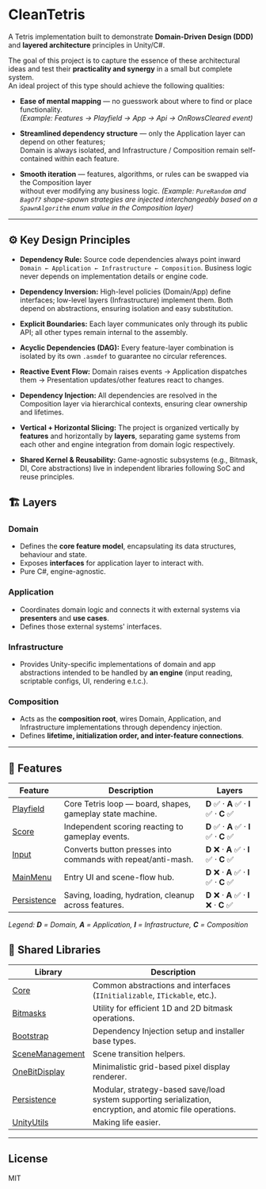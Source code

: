 # CleanTetris

A Tetris implementation built to demonstrate **Domain-Driven Design (DDD)** and **layered architecture** principles in Unity/C#.

The goal of this project is to capture the essence of these architectural ideas and test their **practicality and synergy** in a small but complete system.  
An ideal project of this type should achieve the following qualities:

- **Ease of mental mapping** — no guesswork about where to find or place functionality.  
  *(Example: Features → Playfield → App → Api → OnRowsCleared event)*

- **Streamlined dependency structure** — only the Application layer can depend on other features;  
  Domain is always isolated, and Infrastructure / Composition remain self-contained within each feature.

- **Smooth iteration** — features, algorithms, or rules can be swapped via the Composition layer  
  without ever modifying any business logic. *(Example: `PureRandom` and `BagOf7` shape-spawn strategies are injected interchangeably based on a `SpawnAlgorithm` enum value in the Composition layer)*

---

## ⚙️ Key Design Principles

- **Dependency Rule:** Source code dependencies always point inward `Domain ← Application ← Infrastructure ← Composition`.
  Business logic never depends on implementation details or engine code.

- **Dependency Inversion:** High-level policies (Domain/App) define interfaces; low-level layers (Infrastructure) implement them.
  Both depend on abstractions, ensuring isolation and easy substitution.

- **Explicit Boundaries:** Each layer communicates only through its public API; all other types remain internal to the assembly.

- **Acyclic Dependencies (DAG):** Every feature-layer combination is isolated by its own `.asmdef` to guarantee no circular references.

- **Reactive Event Flow:** Domain raises events → Application dispatches them → Presentation updates/other features react to changes.

- **Dependency Injection:** All dependencies are resolved in the Composition layer via hierarchical contexts, ensuring clear ownership and lifetimes.

- **Vertical + Horizontal Slicing:** The project is organized vertically by **features** and horizontally by **layers**, separating game systems from each other and engine integration from domain logic respectively.

- **Shared Kernel & Reusability:** Game-agnostic subsystems (e.g., Bitmask, DI, Core abstractions) live in independent libraries following SoC and reuse principles.

## 🏗️ Layers

### Domain
- Defines the **core feature model**, encapsulating its data structures, behaviour and state.
- Exposes **interfaces** for application layer to interact with.
- Pure C#, engine-agnostic.

### Application
- Coordinates domain logic and connects it with external systems via **presenters** and **use cases**.
- Defines those external systems' interfaces.

### Infrastructure
- Provides Unity-specific implementations of domain and app abstractions intended to be handled by **an engine** (input reading, scriptable configs, UI, rendering e.t.c.).

### Composition
- Acts as the **composition root**, wires Domain, Application, and Infrastructure implementations through dependency injection.
- Defines **lifetime, initialization order, and inter-feature connections**.

---

## 🧩 Features

| Feature | Description | Layers                                |
|---|---|---------------------------------------|
| [Playfield](Assets/Tetris/Scripts/Features/Playfield/README.md) | Core Tetris loop — board, shapes, gameplay state machine. | **D** ✅ · **A** ✅ · **I** ✅ · **C** ✅ |
| [Score](Assets/Tetris/Scripts/Features/Score/README.md) | Independent scoring reacting to gameplay events. | **D** ✅ · **A** ✅ · **I** ✅ · **C** ✅ |
| [Input](Assets/Tetris/Scripts/Features/Input/README.md) | Converts button presses into commands with repeat/anti-mash. | **D** ❌ · **A** ✅ · **I** ✅ · **C** ✅ |
| [MainMenu](Assets/Tetris/Scripts/Features/MainMenu/README.md) | Entry UI and scene-flow hub. | **D** ❌ · **A** ✅ · **I** ✅ · **C** ✅ |
| [Persistence](Assets/Tetris/Scripts/Features/Persistence/README.md) | Saving, loading, hydration, cleanup across features. | **D** ❌ · **A** ✅ · **I** ❌ · **C** ✅  |

*Legend: **D** = Domain, **A** = Application, **I** = Infrastructure, **C** = Composition*
## 🧰 Shared Libraries

| Library | Description |
|----------|--------------|
| [Core](Assets/Tetris/Scripts/Libs/Core/README.md) | Common abstractions and interfaces (`IInitializable`, `ITickable`, etc.). |
| [Bitmasks](Assets/Tetris/Scripts/Libs/Bitmasks/README.md) | Utility for efficient 1D and 2D bitmask operations. |
| [Bootstrap](Assets/Tetris/Scripts/Libs/Bootstrap/README.md) | Dependency Injection setup and installer base types. |
| [SceneManagement](Assets/Tetris/Scripts/Libs/SceneManagement/README.md) | Scene transition helpers. |
| [OneBitDisplay](Assets/Tetris/Scripts/Libs/OneBitDisplay/README.md) | Minimalistic grid-based pixel display renderer. |
| [Persistence](Assets/Tetris/Scripts/Libs/Persistence/README.md) | Modular, strategy-based save/load system supporting serialization, encryption, and atomic file operations. |
| [UnityUtils](Assets/Tetris/Scripts/Libs/UnityUtils/README.md) | Making life easier. |

---

## License
MIT

